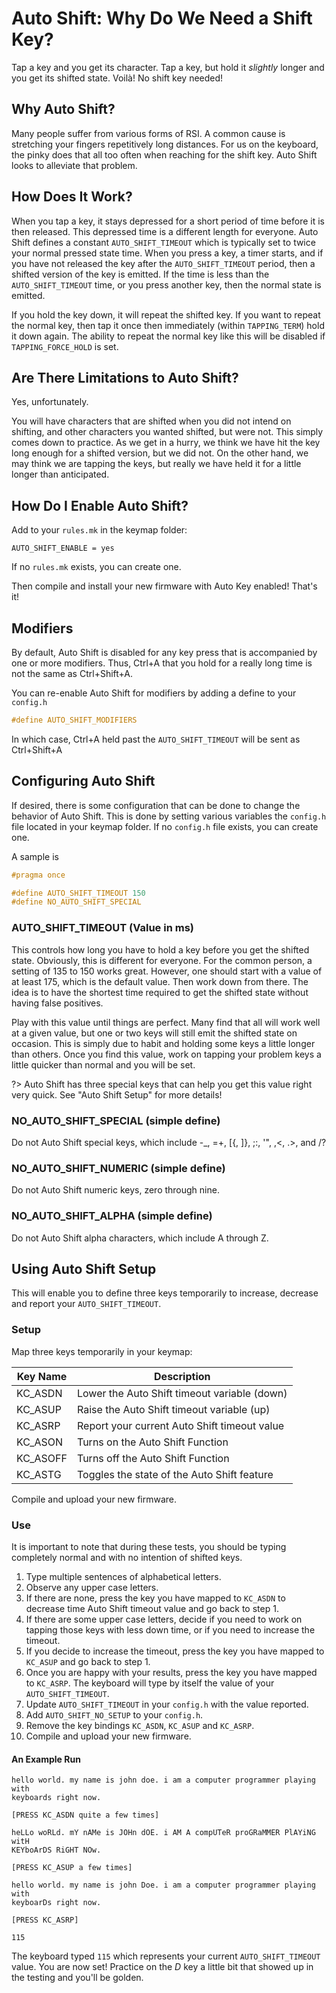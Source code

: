 # Auto Shift: Why Do We Need a Shift Key?

Tap a key and you get its character. Tap a key, but hold it *slightly* longer
and you get its shifted state. Voilà! No shift key needed!

## Why Auto Shift?

Many people suffer from various forms of RSI. A common cause is stretching your
fingers repetitively long distances. For us on the keyboard, the pinky does that
all too often when reaching for the shift key. Auto Shift looks to alleviate that
problem.

## How Does It Work?

When you tap a key, it stays depressed for a short period of time before it is
then released. This depressed time is a different length for everyone. Auto Shift
defines a constant `AUTO_SHIFT_TIMEOUT` which is typically set to twice your
normal pressed state time. When you press a key, a timer starts, and if you
have not released the key after the `AUTO_SHIFT_TIMEOUT` period, then a shifted
version of the key is emitted. If the time is less than the `AUTO_SHIFT_TIMEOUT`
time, or you press another key, then the normal state is emitted.

If you hold the key down, it will repeat the shifted key.  If you want to repeat
the normal key, then tap it once then immediately (within `TAPPING_TERM`) hold
it down again.  The ability to repeat the normal key like this will be disabled
if `TAPPING_FORCE_HOLD` is set.

## Are There Limitations to Auto Shift?

Yes, unfortunately.

You will have characters that are shifted when you did not intend on shifting, and
other characters you wanted shifted, but were not. This simply comes down to
practice. As we get in a hurry, we think we have hit the key long enough for a
shifted version, but we did not. On the other hand, we may think we are tapping
the keys, but really we have held it for a little longer than anticipated.

## How Do I Enable Auto Shift?

Add to your `rules.mk` in the keymap folder:

    AUTO_SHIFT_ENABLE = yes

If no `rules.mk` exists, you can create one.

Then compile and install your new firmware with Auto Key enabled! That's it!

## Modifiers

By default, Auto Shift is disabled for any key press that is accompanied by one or more
modifiers. Thus, Ctrl+A that you hold for a really long time is not the same
as Ctrl+Shift+A.

You can re-enable Auto Shift for modifiers by adding a define to your `config.h`

```c
#define AUTO_SHIFT_MODIFIERS
```

In which case, Ctrl+A held past the `AUTO_SHIFT_TIMEOUT` will be sent as Ctrl+Shift+A


## Configuring Auto Shift

If desired, there is some configuration that can be done to change the
behavior of Auto Shift. This is done by setting various variables the
`config.h` file located in your keymap folder. If no `config.h` file exists, you can create one.

A sample is

```c
#pragma once

#define AUTO_SHIFT_TIMEOUT 150
#define NO_AUTO_SHIFT_SPECIAL
```

### AUTO_SHIFT_TIMEOUT (Value in ms)

This controls how long you have to hold a key before you get the shifted state.
Obviously, this is different for everyone. For the common person, a setting of
135 to 150 works great. However, one should start with a value of at least 175, which
is the default value. Then work down from there. The idea is to have the shortest time required to get the shifted state without having false positives.

Play with this value until things are perfect. Many find that all will work well
at a given value, but one or two keys will still emit the shifted state on
occasion. This is simply due to habit and holding some keys a little longer
than others. Once you find this value, work on tapping your problem keys a little
quicker than normal and you will be set.

?> Auto Shift has three special keys that can help you get this value right very quick. See "Auto Shift Setup" for more details!

### NO_AUTO_SHIFT_SPECIAL (simple define)

Do not Auto Shift special keys, which include -\_, =+, [{, ]}, ;:, '", ,<, .>,
and /?

### NO_AUTO_SHIFT_NUMERIC (simple define)

Do not Auto Shift numeric keys, zero through nine.

### NO_AUTO_SHIFT_ALPHA (simple define)

Do not Auto Shift alpha characters, which include A through Z.

## Using Auto Shift Setup

This will enable you to define three keys temporarily to increase, decrease and report your `AUTO_SHIFT_TIMEOUT`.

### Setup

Map three keys temporarily in your keymap:

| Key Name | Description                                         |
|----------|-----------------------------------------------------|
| KC_ASDN  | Lower the Auto Shift timeout variable (down)        |
| KC_ASUP  | Raise the Auto Shift timeout variable (up)          |
| KC_ASRP  | Report your current Auto Shift timeout value        |
| KC_ASON  | Turns on the Auto Shift Function                    |
| KC_ASOFF | Turns off the Auto Shift Function                   |
| KC_ASTG  | Toggles the state of the Auto Shift feature         |

Compile and upload your new firmware.

### Use

It is important to note that during these tests, you should be typing
completely normal and with no intention of shifted keys.

1. Type multiple sentences of alphabetical letters.
2. Observe any upper case letters.
3. If there are none, press the key you have mapped to `KC_ASDN` to decrease
   time Auto Shift timeout value and go back to step 1.
4. If there are some upper case letters, decide if you need to work on tapping
   those keys with less down time, or if you need to increase the timeout.
5. If you decide to increase the timeout, press the key you have mapped to
   `KC_ASUP` and go back to step 1.
6. Once you are happy with your results, press the key you have mapped to
   `KC_ASRP`. The keyboard will type by itself the value of your
   `AUTO_SHIFT_TIMEOUT`.
7. Update `AUTO_SHIFT_TIMEOUT` in your `config.h` with the value reported.
8. Add `AUTO_SHIFT_NO_SETUP` to your `config.h`.
9. Remove the key bindings `KC_ASDN`, `KC_ASUP` and `KC_ASRP`.
10. Compile and upload your new firmware.

#### An Example Run

    hello world. my name is john doe. i am a computer programmer playing with
    keyboards right now.

    [PRESS KC_ASDN quite a few times]

    heLLo woRLd. mY nAMe is JOHn dOE. i AM A compUTeR proGRaMMER PlAYiNG witH
    KEYboArDS RiGHT NOw.

    [PRESS KC_ASUP a few times]

    hello world. my name is john Doe. i am a computer programmer playing with
    keyboarDs right now.

    [PRESS KC_ASRP]

    115

The keyboard typed `115` which represents your current `AUTO_SHIFT_TIMEOUT`
value. You are now set! Practice on the *D* key a little bit that showed up
in the testing and you'll be golden.
